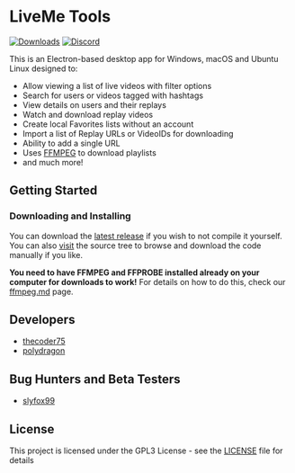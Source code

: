 # LiveMe Tools

[![Downloads](https://img.shields.io/github/downloads/thecoder75/liveme-tools/total.svg)]()
[![Discord](https://img.shields.io/discord/340106715334836224.svg)](https://discord.gg/A5p2aF4)

This is an Electron-based desktop app for Windows, macOS and Ubuntu Linux designed to:
- Allow viewing a list of live videos with filter options
- Search for users or videos tagged with hashtags
- View details on users and their replays
- Watch and download replay videos
- Create local Favorites lists without an account
- Import a list of Replay URLs or VideoIDs for downloading
- Ability to add a single URL
- Uses [FFMPEG](ffmpeg.md) to download playlists
- and much more!

## Getting Started

### Downloading and Installing

You can download the [latest release](https://github.com/thecoder75/liveme-tools/releases/latest) if you wish to not compile it yourself.  You can also [visit](https://github.com/thecoder75/liveme-tools/) the source tree to browse and download the code manually if you like.

**You need to have FFMPEG and FFPROBE installed already on your computer for downloads to work!**  For details on how to do this, check our [ffmpeg.md](https://github.com/thecoder75/liveme-tools/blob/master/docs/ffmpeg.md) page.

## Developers
* [thecoder75](https://github.com/thecoder75)
* [polydragon](https://github.com/polydragon)

## Bug Hunters and Beta Testers
* [slyfox99](https://github.com/slyfox99)

## License
This project is licensed under the GPL3 License - see the [LICENSE](LICENSE) 
file for details



